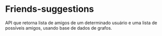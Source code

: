 # Friends-suggestions

API que retorna lista de amigos de um determinado usuário e uma lista de possíveis amigos, usando base de dados de grafos.
